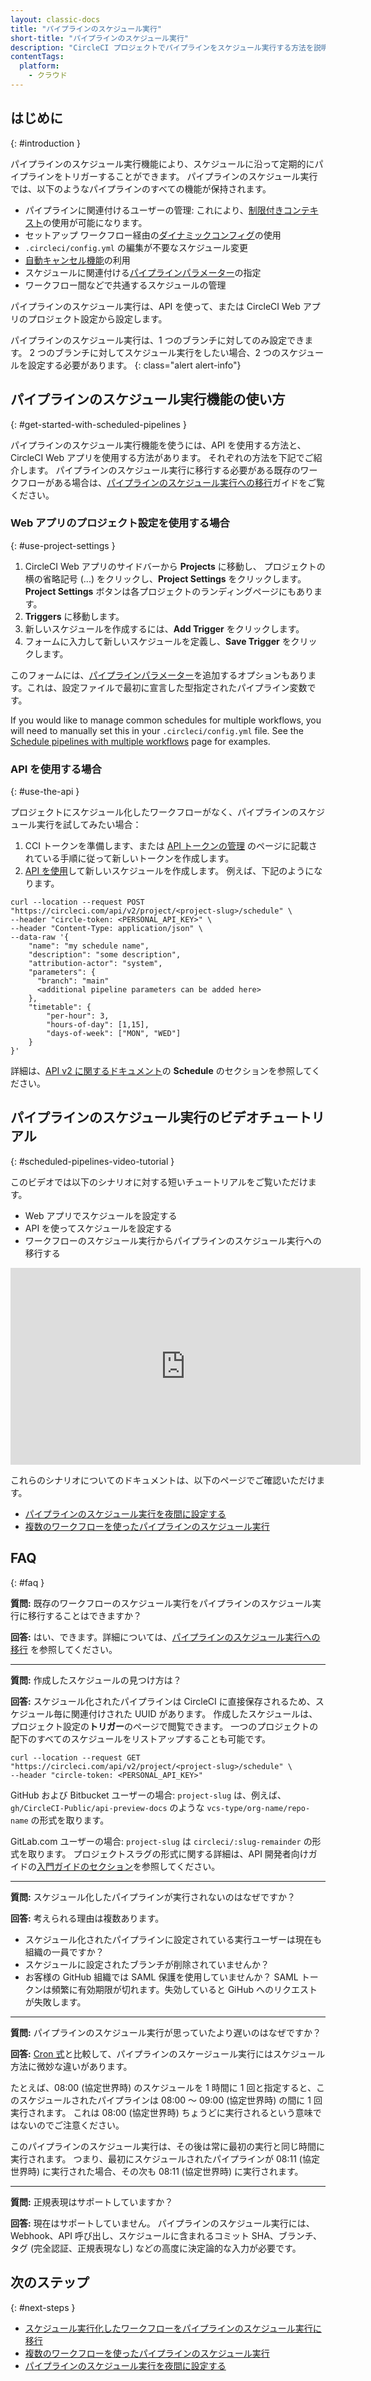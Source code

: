 ```yaml
---
layout: classic-docs
title: "パイプラインのスケジュール実行"
short-title: "パイプラインのスケジュール実行"
description: "CircleCI プロジェクトでパイプラインをスケジュール実行する方法を説明します。"
contentTags:
  platform:
    - クラウド
---
```


## はじめに
{: #introduction }

パイプラインのスケジュール実行機能により、スケジュールに沿って定期的にパイプラインをトリガーすることができます。 パイプラインのスケジュール実行では、以下のようなパイプラインのすべての機能が保持されます。

- パイプラインに関連付けるユーザーの管理: これにより、[制限付きコンテキスト](/docs/contexts/#project-restrictions)の使用が可能になります。
- セットアップ ワークフロー経由の[ダイナミックコンフィグ](/docs/dynamic-config)の使用
- `.circleci/config.yml` の編集が不要なスケジュール変更
- [自動キャンセル機能](/docs/skip-build/#auto-cancelling)の利用
- スケジュールに関連付ける[パイプラインパラメーター](/docs/pipeline-variables/#pipeline-parameters-in-configuration)の指定
- ワークフロー間などで共通するスケジュールの管理

パイプラインのスケジュール実行は、API を使って、または CircleCI Web アプリのプロジェクト設定から設定します。

パイプラインのスケジュール実行は、1 つのブランチに対してのみ設定できます。 2 つのブランチに対してスケジュール実行をしたい場合、2 つのスケジュールを設定する必要があります。
{: class="alert alert-info"}

## パイプラインのスケジュール実行機能の使い方
{: #get-started-with-scheduled-pipelines }

パイプラインのスケジュール実行機能を使うには、API を使用する方法と、CircleCI Web アプリを使用する方法があります。 それぞれの方法を下記でご紹介します。 パイプラインのスケジュール実行に移行する必要がある既存のワークフローがある場合は、[パイプラインのスケジュール実行への移行](/docs/migrate-scheduled-workflows-to-scheduled-pipelines)ガイドをご覧ください。

### Web アプリのプロジェクト設定を使用する場合
{: #use-project-settings }

1. CircleCI Web アプリのサイドバーから **Projects** に移動し、 プロジェクトの横の省略記号 (...) をクリックし、**Project Settings** をクリックします。 **Project Settings** ボタンは各プロジェクトのランディングページにもあります。
2. **Triggers** に移動します。
3. 新しいスケジュールを作成するには、**Add Trigger** をクリックします。
4. フォームに入力して新しいスケジュールを定義し、**Save Trigger** をクリックします。

このフォームには、[パイプラインパラメーター](/docs/pipeline-variables/)を追加するオプションもあります。これは、設定ファイルで最初に宣言した型指定されたパイプライン変数です。

If you would like to manage common schedules for multiple workflows, you will need to manually set this in your `.circleci/config.yml` file. See the [Schedule pipelines with multiple workflows](/docs/schedule-pipelines-with-multiple-workflows) page for examples.

### API を使用する場合
{: #use-the-api }

プロジェクトにスケジュール化したワークフローがなく、パイプラインのスケジュール実行を試してみたい場合：

1. CCI トークンを準備します、または [API トークンの管理](/docs/managing-api-tokens) のページに記載されている手順に従って新しいトークンを作成します。
2. [API を使用](https://circleci.com/docs/api/v2/index.html#operation/createSchedule)して新しいスケジュールを作成します。 例えば、下記のようになります。

```shell
curl --location --request POST "https://circleci.com/api/v2/project/<project-slug>/schedule" \
--header "circle-token: <PERSONAL_API_KEY>" \
--header "Content-Type: application/json" \
--data-raw '{
    "name": "my schedule name",
    "description": "some description",
    "attribution-actor": "system",
    "parameters": {
      "branch": "main"
      <additional pipeline parameters can be added here>
    },
    "timetable": {
        "per-hour": 3,
        "hours-of-day": [1,15],
        "days-of-week": ["MON", "WED"]
    }
}'
```

詳細は、[API v2 に関するドキュメント](https://circleci.com/docs/api/v2)の **Schedule** のセクションを参照してください。

## パイプラインのスケジュール実行のビデオチュートリアル
{: #scheduled-pipelines-video-tutorial }

このビデオでは以下のシナリオに対する短いチュートリアルをご覧いただけます。

- Web アプリでスケジュールを設定する
- API を使ってスケジュールを設定する
- ワークフローのスケジュール実行からパイプラインのスケジュール実行への移行する

<div class="video-wrapper">
  <iframe width="560" height="315" src="https://www.youtube.com/embed/x3ruGpx6SEI" title="パイプラインのスケジュール実行のチュートリアル" frameborder="0" allow="autoplay; encrypted-media" allowfullscreen></iframe>
</div>

これらのシナリオについてのドキュメントは、以下のページでご確認いただけます。
- [パイプラインのスケジュール実行を夜間に設定する](/docs/set-a-nightly-scheduled-pipeline)
- [複数のワークフローを使ったパイプラインのスケジュール実行](/docs/schedule-pipelines-with-multiple-workflows)

## FAQ
{: #faq }

**質問:** 既存のワークフローのスケジュール実行をパイプラインのスケジュール実行に移行することはできますか？

**回答:** はい、できます。詳細については、[パイプラインのスケジュール実行への移行](/docs/migrate-scheduled-workflows-to-scheduled-pipelines) を参照してください。

---

**質問:** 作成したスケジュールの見つけ方は？

**回答:** スケジュール化されたパイプラインは CircleCI に直接保存されるため、スケジュール毎に関連付けされた UUID があります。 作成したスケジュールは、プロジェクト設定の**トリガー**のページで閲覧できます。 一つのプロジェクトの配下のすべてのスケジュールをリストアップすることも可能です。

```shell
curl --location --request GET "https://circleci.com/api/v2/project/<project-slug>/schedule" \
--header "circle-token: <PERSONAL_API_KEY>"
```

GitHub および Bitbucket ユーザーの場合: `project-slug` は、例えば、`gh/CircleCI-Public/api-preview-docs` のような `vcs-type/org-name/repo-name` の形式を取ります。

GitLab.com ユーザーの場合: `project-slug`  は `circleci/:slug-remainder` の形式を取ります。 プロジェクトスラグの形式に関する詳細は、API 開発者向けガイドの[入門ガイドのセクション](/docs/api-developers-guide/#getting-started-with-the-api)を参照してください。

---

**質問:** スケジュール化したパイプラインが実行されないのはなぜですか？

**回答:** 考えられる理由は複数あります。
* スケジュール化されたパイプラインに設定されている実行ユーザーは現在も組織の一員ですか？
* スケジュールに設定されたブランチが削除されていませんか？
* お客様の GitHub 組織では SAML 保護を使用していませんか？ SAML トークンは頻繁に有効期限が切れます。失効していると GiHub へのリクエストが失敗します。

---

**質問:** パイプラインのスケジュール実行が思っていたより遅いのはなぜですか？

**回答:** [Cron 式](https://en.wikipedia.org/wiki/Cron#CRON_expression)と比較して、パイプラインのスケージュール実行にはスケジュール方法に微妙な違いがあります。

たとえば、08:00 (協定世界時) のスケジュールを 1 時間に 1 回と指定すると、このスケジュールされたパイプラインは 08:00 ～ 09:00 (協定世界時) の間に 1 回実行されます。 これは 08:00 (協定世界時) ちょうどに実行されるという意味ではないのでご注意ください。

このパイプラインのスケジュール実行は、その後は常に最初の実行と同じ時間に実行されます。 つまり、最初にスケジュールされたパイプラインが 08:11 (協定世界時) に実行された場合、その次も 08:11 (協定世界時) に実行されます。

---

**質問:**  正規表現はサポートしていますか？

**回答:** 現在はサポートしていません。 パイプラインのスケジュール実行には、Webhook、API 呼び出し、スケジュールに含まれるコミット SHA、ブランチ、タグ (完全認証、正規表現なし) などの高度に決定論的な入力が必要です。

## 次のステップ
{: #next-steps }

- [スケジュール実行化したワークフローをパイプラインのスケジュール実行に移行](/docs/migrate-scheduled-workflows-to-scheduled-pipelines)
- [複数のワークフローを使ったパイプラインのスケジュール実行](/docs/schedule-pipelines-with-multiple-workflows)
- [パイプラインのスケジュール実行を夜間に設定する](/docs/set-a-nightly-scheduled-pipeline)
